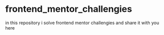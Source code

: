 # frontend_mentor_challengies
in this repository i solve frontend mentor challengies and share it with you here
